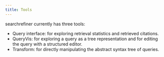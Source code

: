 ```yaml
---
title: Tools
---
```


searchrefiner currently has three tools:

 - Query interface: for exploring retrieval statistics and retrieved citations.
 - QueryVis: for exploring a query as a tree representation and for editing the query with a structured editor.
 - Transform: for directly manipulating the abstract syntax tree of queries.
